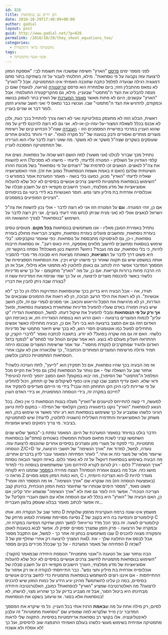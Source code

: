 ```yaml
---
id: 826
title: הם יורים גם בנוסחאות
date: 2010-10-29T17:40:09+00:00
author: gadial
layout: post
guid: http://www.gadial.net/?p=826
permalink: /2010/10/29/they_shoot_equations_too/
categories:
  - מתמטיקה בראי התקשורת
tags:
  - אנטי-אנטי-מתמטיקה
---
```

לפני מספר ימים [פרסם](http://www.haaretz.co.il/hasite/spages/1195328.html) "הארץ" חשיפה שמשכה את תשומת לבי: "אספקת המזון לרצועת עזה נקבעה על פי נוסחאות". מילא, החלטתי לעבור על זה בשתיקה בתור סתם דמגוגיה רגילה שנועדה לפלפל כתבה שתוכנה האמיתי אינו המתמטיקה. אבל ל"הארץ" לא נמאס מהתבלין הזה; ביום שלמחרת הוא פרסם [קריקטורה](http://www.haaretz.co.il/hasite/spages/1195538.html) (גרועה, לטעמי) שגם כן מנסה להבליט את הצד ה"מתמטי" שבעניין. מילא, גם מהקריקטורה התעלמתי. אבל "הארץ" עקשנים; היום לא פחות מאשר [מאמר המערכת](http://www.haaretz.co.il/hasite/spages/1195918.html) של הארץ בחר לעסוק בנושא וכמקודם, להדגיש את הצד ה"מתמטי" שבו. ועכשיו כבר נמאס לי ואני חושב שהגיע הזמן לומר דבר או שניים בעניין.

ראשית, הבלוג הזה לא מתעסק בפוליטיקה ואני לא רואה צורך להתחיל בכך כעת, ולכן לא אכנס בכלל לשאלת המצור-על-עזה-כן-או-לא. אני גם לא רוצה להיכנס לדיון על מה שהוא העניין במרכזי בפרשיית המסמכים הזו - [העובדה](http://www.haaretz.co.il/hasite/spages/1195330.html) שצה"ל הכחיש קיום של רשימת מוצרים מותרים ואסורים ודבק בטענה של "כל מקרה לגופו". יש די והותר בלוגים אחרים שעוסקים בשקרים שצה"ל משקר או לא משקר. מה שאני רוצה לדבר עליו הוא הגרירה של המתמטיקה המסכנה לעניין.

נתחיל מכך שברור לכולנו (אני משער) למה הושם דגש שכזה על נוסחאות. נשים את קלפי הגודווין על השולחן - המטרה (לדעתי, לדעתי - מישהו לא מסכים?) היא להשוות את צה"ל לנאצים. הנאצים זכו לתדמית של "רוצחים על פי נוסחאות" בשל מכונת ההרג השיטתית שלהם (האם זו באמת אשמת הנוסחאות? נעזוב את זה); וזוהי האסוציאציה שאליה לדעתי "הארץ" מכוון, כמעט בלי בושה - מאמר המערכת אומר במפורש כי "השימוש בנוסחאות מתמטיות לחישוב צרכים אנושיים בסיסיים לא יכול שלא להעלות אסוציאציות של מדע מפלצתי, העורך חישובים מקפיאי דם על חשבון סבלה של אוכלוסייה אזרחית בת מיליון וחצי נפש. חוסר האנושיות בא לידי ביטוי גם בניסוחים הציניים המופיעים במסמכים".

אם כן, זוהי המטרה. ו**גם** על המטרה הזו אני לא רוצה לדבר - אולי נכון להשוות את צה"ל וישראל לנאצים ואולי לא (אני מניח שניתן לנחש מהי דעתי בעניין). אני רק רוצה לדבר על השימוש "בנוסחאות" לצורך ההשוואה הזו.

נתחיל באמירת המובן מאליו - אנו משתמשים בנוסחאות **בכל מקום**. מטוסים טסים בעזרת נוסחאות, ומחשבים פועלים בעזרת נוסחאות, ותקציב הבריאות מחולק בעזרת נוסחאות, ו-כן, גם לוגיסטיקה מתבססת על נוסחאות. כפי שאומר טוקבקיסט: "בלי שימוש בנוסאות ומחשבים לחישוב מלאים ןאספקה, היה כאוס רעב". אז נוסחאות חייבות להיות, כי בלי נוסחאות, עם מה נעבוד? ניחוש? תחושת בטן מושכלת? נוסחה בהקשר זה, היא פשוט דרך לדבר על ה**מציאות**, כשאותה מציאות היא סבוכה מדי מכדי להסביר אותה במשפט שיש גם תקווה שאחר כך מישהו יקרא ויבין. את הנוסחאות הספציפיות של המסמך המדובר אפשר היה לכתוב גם באופן לחלוטין לא מתמטי אלא מילולי, אבל אז הן היו הרבה פחות ברורות וקריאות. אם כן, על מה "הארץ" מתקומם - על כך שיש מדיניות כלשהי באשר להכנסת מוצרים לרצועה, או על כך שמי שניסח את המדיניות עשה זו בצורה שבה ניתן להבין את דבריו?

תגידו, אה - אבל הבעיה היא בדיוק בכך שהנוסחאות המדויקות הללו הן כל כך "לא אנושיות". הן לא רואות את הילד הרעב הבוכה, הן לא רואות את ההמונים שצובאים על הגדרות, הן לא מרגישות את הסבל והייאוש והכאב. אני מסכים לגמרי עם זה, ולכן חושב שיש בעיה חמורה באדם שעליו להפעיל מדיניות שמתוארת באמצעות נוסחאות, ופועל **אך ורק על פי הנוסחאות** ומבלי להפעיל את שיקול דעתו. למשל, הנוסחאות הגדירו "קו עליון" לכמות המוצרים ברצועה - האם הרוע הוא בנוסחה המגדירה הזו, או באכיפת הקו האדום הזה גם אם המצב ברצועה הוא בכי רע? אם כן, הבעיה מתחילה כאשר אנשים מתחילים לפעול כמו אוטומטים חסרי רגש, לא בכך שיש תיאור מתמטי של מדיניות כלשהי. האם זה גם מה שקרה בפועל? לא יודע. בתגובה לכתבה נאמר "לדברי הקצין, קו ההתראה העליון מעולם לא בוצע. הוא אמר שקיום הנוהל עזר למתפ"ש "לנפנף בדגל האדום ולהגיד שמתקרבים לנקודת מחסור". עוד אמר שרשימת המוצרים שנכנסו היתה תמיד גדולה מרשימת המוצרים המותרים הכתובה", כך שלכאורה אכן לא עקבו אחרי הנוסחאות המתמטיות ככתבן וכלשונן.

אז מה הבעיה בכך שהיו נוסחאות, אם כל תפקידן הוא "לייעץ", לתת הערכה כלשהי? אחזור שוב על השאלה שלי - אם נוותר על הנוסחאות (ולכן גם נפיל את הקייס מכל הפלפול ה"מתמטי" של הסיפור), מה יבוא במקומן? האם המצב יהפוך להיות לגיטימי? ודאי שלא. האם עדיף המצב שבו קצין אינו כפוף לשיקולים של קו תחתון, ויכול להחליט על פי שרירות ליבו היכן הקו התחתון הזה עובר? בידי מי הייתם מעדיפים להפקיד את חייכם במקרה זה, בידי הנוסחה המתמטית, או בידי האדם העוין?

למעשה, די קשה להתייחס לטיעונים ש"הארץ" מעלה בגנות הנוסחאות כי אין כאלו. בכל הנוגע לנוסחאות "הארץ" נוקט בדמגוגיה במובן הקלאסי של המילה - במקום לתת טיעון הגיוני כלשהו שמצביע על כך ששימוש בנוסחאות הוא רע יותר מאשר אי שימוש בהן, הוא משחק על האסוציאציות והתדמית השלילית (השגויה לחלוטין, לדעתי) שיש למתמטיקה בציבור. מי צריך נימוקים כשיש אמוציות.

הדבר בולט במיוחד במאמר המערכת של היום. המאמר נפתח ב-"במשך שלוש שנים השתמשו קציני לשכת מתאם פעולות הממשלה בשטחים (מתפ"ש) בנוסחאות מתמטיות, כדי לפקח על מוצרי מזון ומצרכים בסיסיים אחרים שהוכנסו לרצועת עזה. הנוסחה Z/C=D נועדה, למשל, למדוד את "אורך הנשימה" של תושבי הרצועה, עד שייגמר מלאי של מוצר כזה או אחר." לאחר הפתיחה המאמר עובר לדון בדברים אחרים. מה הבעיה בשימוש בנוסחאות דווקא? על זה לא נאמר כלום. באיזה הקשר הובאה נוסחת "אורך הנשימה"? כלום - רק לגרום לקורא להידהם מכך שמשתמשים בנוסחה כדי למדוד מושג כזה. אבל מה בעצם אומרת הנוסחה? הצצה מהירה ב[מסמך](http://www.haaretz.co.il/hasite/images/printed/P261010/a.0.2610.420.3.9.pdf) שממנו היא לקוחה מראה כי Z הוא כמות המזון מסוג מסויים, C הוא הצריכה היומית, ו-D מוגדר להיות (באמצעות הנוסחה הזו) מה שנקרא שם "אורך הנשימה". אז מה המספר הזה אומר? פשוט מאוד, "מספר הימים שנותרו עד שתיגמר כמות המזון הנוכחית, בהינתן קצב הצריכה הנוכחי". אפשר היה לומר גם זאת ולא "אורך הנשימה" שנשמע יותר קליט; אם כן, האם הבעיה של "הארץ" היא בכלל לא עם הנוסחה אלא עם השם העברי הקליט? על זה אפשר לכתוב מאמר בבלוג שעוסק בלשון העברית&#8230;

נחזור שוב על הנקודה הזו. אותו D מושמץ אינו שונה ברמה העקרונית מהזמן שלוקחת נסיעה מסויימת שאמורה לגמוע מרחק של Z קילומטרים והנסיעה בה היא בקצב של C קילומטרים לשעה. זה בסך הכל מדד טריוויאלי למשך הזמן שתיקח הנסיעה במקרה זה, ובמקרה של הרצועה - פרק הזמן שמצרך מסויים יספיק לו. אפשר לבוא בטענות לאופן שבו משתמשים בנתון זה אחר כך - למשל, אם התקבל מספר D והפקודה מצווה להכניס את המצרך לרצועה רק אחרי שחלף זמן של 3D. אבל לבסס את התלונה שלך - את הפתיחה של מאמר המערכת - על כך שבכלל מכירים בקיום מספר D שכזה?

הבה ונחזור שוב אל הטענה ה"אנטי מתמטית" הנוספת היחידה שבמאמר (הקצר): "השימוש בנוסחאות מתמטיות לחישוב צרכים אנושיים בסיסיים לא יכול שלא להעלות אסוציאציות של מדע מפלצתי, העורך חישובים מקפיאי דם על חשבון סבלה של אוכלוסייה אזרחית בת מיליון וחצי נפש". כבר התייחסתי לנקודה זו אז רק אחזור על ההתייחסות - אם איננו רוצים להשתמש בנוסחאות מתמטיות כדי לחשב צרכים אנושיים בסיסיים, במה כן עלינו להשתמש? מהיכן יגיע הידע על כמות המזון שיש להכניס לרצועה? מה האלטרנטיבה שמציע "הארץ" לנוסחאות? כמובן, האלטרנטיבה היחידה מבחינתו היא ביטול הסגר, אבל זה מצביע בדיוק על כך שהרוע מצוי, לגישתו, לא בנוסחאות אלא בסגר. אז שיעזוב בשקט את הנוסחאות!

לסיום, רק מילה אחת על מה ש**באמת** הרגיז אותי בכל העניין. כל מי שיקרא את המסמך המדובר יבין מייד שלקרוא למה שמופיע שם "נוסחאות מתמטיות" זה עלבון לאינטליגנציה. אלו בקושי רב נוסחאות אריתמטיות בסיסיות. התקווה שלי לראות מתמטיקה אמיתית בשימוש מעשי כלשהו בעולם האמיתי התנפצה שוב לרסיסים, ועל כך לא אסלח ולא אשכח!